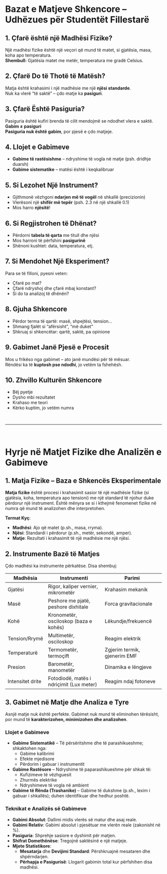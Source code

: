 # **Bazat e Matjeve Shkencore – Udhëzues për Studentët Fillestarë**

## 1. Çfarë është një Madhësi Fizike?

Një madhësi fizike është një veçori që mund të matet, si gjatësia, masa, koha apo temperatura.  
**Shembull:** Gjatësia matet me metër, temperatura me gradë Celsius.


## 2. Çfarë Do të Thotë të Matësh?

Matja është krahasimi i një madhësie me një **njësi standarde**.  
Nuk ka vlerë “të saktë” – çdo matje ka **pasiguri**.


## 3. Çfarë Është Pasiguria?

Pasiguria është kufiri brenda të cilit mendojmë se ndodhet vlera e saktë.  
**Gabim ≠ pasiguri**  
**Pasiguria nuk është gabim**, por pjesë e çdo matjeje.


## 4. Llojet e Gabimeve

- **Gabime të rastësishme** – ndryshime të vogla në matje (psh. dridhje duarsh)
- **Gabime sistematike** – matësi është i keqkalibruar


## 5. Si Lezohet Një Instrument?

- Gjithmonë vëzhgoni **ndarjen më të vogël** në shkallë (precizionin)
- Vlerësoni një **shifër më tepër** (psh. 2.3 në një shkallë 0.1)
- Mos harro **njësitë**!


## 6. Si Regjistrohen të Dhënat?

- Përdorni **tabela të qarta** me titull dhe njësi
- Mos harroni të përfshini **pasigurinë**
- Shënoni kushtet: data, temperatura, etj.



## 7. Si Mendohet Një Eksperiment?

Para se të filloni, pyesni veten:

- Çfarë po mat?
- Çfarë ndryshoj dhe çfarë mbaj konstant?
- Si do ta analizoj të dhënën?


## 8. Gjuha Shkencore

- Përdor terma të qartë: masë, shpejtësi, tension...
- Shmang fjalët si “afërsisht”, “më duket”
- Shkruaj si shkencëtar: qartë, saktë, pa opinione


## 9. Gabimet Janë Pjesë e Procesit

Mos u frikëso nga gabimet – ato janë mundësi për të mësuar.  
Rëndësi ka të **kuptosh pse ndodhi**, jo vetëm ta fshehësh.


## 10. Zhvillo Kulturën Shkencore

- Bëj pyetje
- Dysho mbi rezultatet
- Krahaso me teori
- Kërko kuptim, jo vetëm numra


<br>

---

<br>


# Hyrje në Matjet Fizike dhe Analizën e Gabimeve

## 1. Matja Fizike – Baza e Shkencës Eksperimentale

**Matja fizike** është procesi i krahasimit sasior të një madhësie fizike (si gjatësia, koha, temperatura apo tensioni) me një standard të njohur duke përdorur një instrument. Është mënyra se si i kthejmë fenomenet fizike në numra që mund të analizohen dhe interpretohen.

**Termat Kyç**:
- **Madhësi**: Ajo që matet (p.sh., masa, rryma).
- **Njësi**: Standardi i përdorur (p.sh., metër, sekondë, amper).
- **Matje**: Rezultati i krahasimit të një madhësie me një njësi.


## 2. Instrumente Bazë të Matjes

Çdo madhësi ka instrumente përkatëse. Disa shembuj:

| Madhësia         | Instrumenti                             | Parimi                              |
|------------------|------------------------------------------|--------------------------------------|
| Gjatësi          | Rigor, kaliper vernier, mikrometër       | Krahasim mekanik                     |
| Masë             | Peshore me pjatë, peshore dixhitale       | Forca gravitacionale                 |
| Kohë             | Kronometër, osciloskop (baza e kohës)     | Lëkundje/frekuencë                   |
| Tension/Rrymë    | Multimetër, osciloskop                    | Reagim elektrik                      |
| Temperaturë      | Termometër, termoçift                    | Zgjerim termik, gjenerim EMF         |
| Presion          | Barometër, manometër                      | Dinamika e lëngjeve                  |
| Intensitet drite | Fotodiodë, matës i ndriçimit (Lux meter) | Reagim ndaj fotoneve                |


## 3. Gabimet në Matje dhe Analiza e Tyre

Asnjë matje nuk është perfekte. Gabimet nuk mund të eliminohen tërësisht, por mund të **karakterizohen, minimizohen dhe analizohen**.

### Llojet e Gabimeve

- **Gabime Sistematikë** – Të përsëritshme dhe të parashikueshme; shkaktohen nga:
  - Gabime kalibrimi
  - Efekte mjedisore
  - Përdorim i gabuar i instrumentit
- **Gabime Rastësore** – Ndryshime të paparashikueshme për shkak të:
  - Kufizimeve të vëzhguesit
  - Zhurmës elektrike
  - Ndryshimeve të vogla në ambient
- **Gabime të Rënda (Trashanike)** – Gabime të dukshme (p.sh., lexim i gabuar i shkallës); duhen identifikuar dhe hedhur poshtë.

### Teknikat e Analizës së Gabimeve

- **Gabimi Absolut**: Dallimi midis vlerës së matur dhe asaj reale.
- **Gabimi Relativ**: Gabimi absolut i pjesëtuar me vlerën reale (zakonisht në %).
- **Pasiguria**: Shprehje sasiore e dyshimit për matjen.
- **Shifrat Domethënëse**: Tregojnë saktësinë e një matjeje.
- **Mjete Statistikore**:
  - **Mesatarja** dhe **Devijimi Standard**: Përshkruajnë mesataren dhe shpërndarjen.
  - **Përhapja e Pasigurisë**: Llogarit gabimin total kur përfshihen disa madhësi.
 

